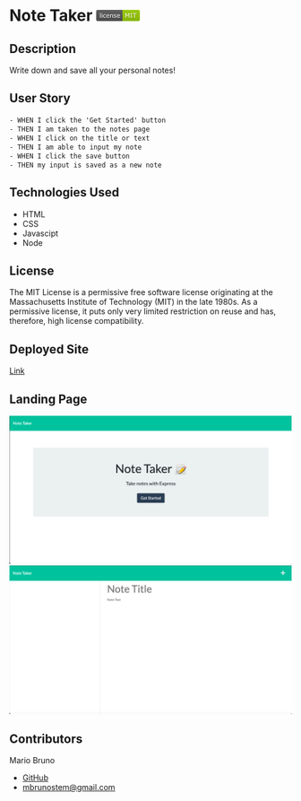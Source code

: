 # Note Taker ![License](./public/assets/images/LicenseMIT.png)

## Description
Write down and save all your personal notes!

## User Story
```
- WHEN I click the 'Get Started' button
- THEN I am taken to the notes page
- WHEN I click on the title or text
- THEN I am able to input my note
- WHEN I click the save button
- THEN my input is saved as a new note
```

## Technologies Used
- HTML
- CSS
- Javascipt
- Node

## License
The MIT License is a permissive free software license originating at the Massachusetts Institute of Technology (MIT) in the late 1980s. As a permissive license, it puts only very limited restriction on reuse and has, therefore, high license compatibility.

## Deployed Site
[Link](https://note-taker-cooler.herokuapp.com/)

## Landing Page
![Deployed site landing page](./public/assets/images/landing-page.png)
![Deployed site landing page](./public/assets/images/landing-page-2.png)

## Contributors
Mario Bruno
* [GitHub](https://github.com/MBrunoStem)
* mbrunostem@gmail.com